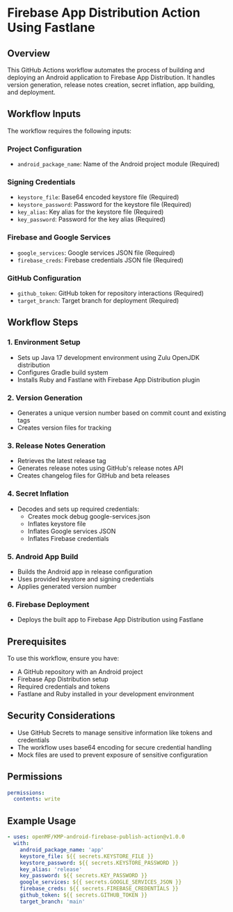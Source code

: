 # Firebase App Distribution Action Using Fastlane

## Overview

This GitHub Actions workflow automates the process of building and deploying an Android application to Firebase App Distribution. It handles version generation, release notes creation, secret inflation, app building, and deployment.

## Workflow Inputs

The workflow requires the following inputs:

### Project Configuration
- `android_package_name`: Name of the Android project module (Required)

### Signing Credentials
- `keystore_file`: Base64 encoded keystore file (Required)
- `keystore_password`: Password for the keystore file (Required)
- `key_alias`: Key alias for the keystore file (Required)
- `key_password`: Password for the key alias (Required)

### Firebase and Google Services
- `google_services`: Google services JSON file (Required)
- `firebase_creds`: Firebase credentials JSON file (Required)

### GitHub Configuration
- `github_token`: GitHub token for repository interactions (Required)
- `target_branch`: Target branch for deployment (Required)

## Workflow Steps

### 1. Environment Setup
- Sets up Java 17 development environment using Zulu OpenJDK distribution
- Configures Gradle build system
- Installs Ruby and Fastlane with Firebase App Distribution plugin

### 2. Version Generation
- Generates a unique version number based on commit count and existing tags
- Creates version files for tracking

### 3. Release Notes Generation
- Retrieves the latest release tag
- Generates release notes using GitHub's release notes API
- Creates changelog files for GitHub and beta releases

### 4. Secret Inflation
- Decodes and sets up required credentials:
    - Creates mock debug google-services.json
    - Inflates keystore file
    - Inflates Google services JSON
    - Inflates Firebase credentials

### 5. Android App Build
- Builds the Android app in release configuration
- Uses provided keystore and signing credentials
- Applies generated version number

### 6. Firebase Deployment
- Deploys the built app to Firebase App Distribution using Fastlane

## Prerequisites

To use this workflow, ensure you have:
- A GitHub repository with an Android project
- Firebase App Distribution setup
- Required credentials and tokens
- Fastlane and Ruby installed in your development environment

## Security Considerations
- Use GitHub Secrets to manage sensitive information like tokens and credentials
- The workflow uses base64 encoding for secure credential handling
- Mock files are used to prevent exposure of sensitive configuration

## Permissions
```yaml
permissions:
  contents: write
```

## Example Usage

```yaml
- uses: openMF/KMP-android-firebase-publish-action@v1.0.0
  with:
    android_package_name: 'app'
    keystore_file: ${{ secrets.KEYSTORE_FILE }}
    keystore_password: ${{ secrets.KEYSTORE_PASSWORD }}
    key_alias: 'release'
    key_password: ${{ secrets.KEY_PASSWORD }}
    google_services: ${{ secrets.GOOGLE_SERVICES_JSON }}
    firebase_creds: ${{ secrets.FIREBASE_CREDENTIALS }}
    github_token: ${{ secrets.GITHUB_TOKEN }}
    target_branch: 'main'
```

